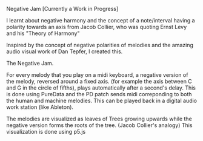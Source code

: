 Negative Jam [Currently a Work in Progress]

I learnt about negative harmony and the concept of a note/interval having a polarity towards an axis from Jacob Collier,
who was quoting Ernst Levy and his "Theory of Harmony"

Inspired by the concept of negative polarities of melodies and the amazing audio visual work of Dan Tepfer, I created this.

The Negative Jam.


For every melody that you play on a midi keyboard, a negative version of the melody, reversed around a fixed axis.
(for example the axis between C and G in the circle of fifths), plays automatically after a second's delay.
This is done using PureData and the PD patch sends midi correponding to both the human and machine melodies. This can be played back in a 
digital audio work station (like Ableton). 

The melodies are visualized as leaves of Trees growing upwards while the negative version forms the roots of the tree. (Jacob Collier's analogy)
This visualization is done using p5.js
